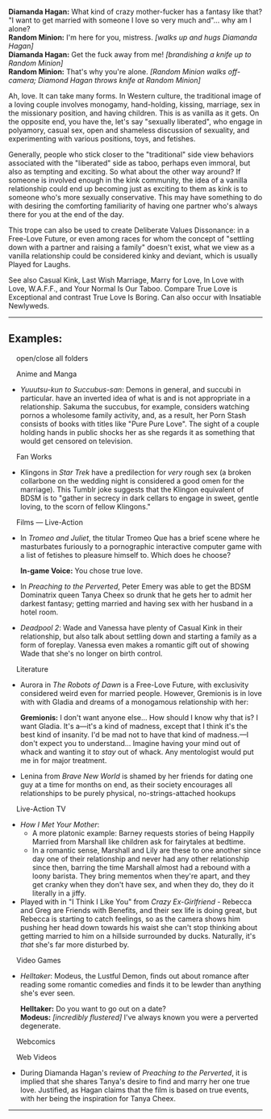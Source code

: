 **Diamanda Hagan:** What kind of crazy mother-fucker has a fantasy like that? "I want to get married with someone I love so very much and"... why am I alone?  
**Random Minion:** I'm here for you, mistress. _\[walks up and hugs Diamanda Hagan\]_  
**Diamanda Hagan:** Get the fuck away from me! _\[brandishing a knife up to Random Minion\]_  
**Random Minion:** That's why you're alone. _\[Random Minion walks off-camera; Diamond Hagan throws knife at Random Minion\]_

Ah, love. It can take many forms. In Western culture, the traditional image of a loving couple involves monogamy, hand-holding, kissing, marriage, sex in the missionary position, and having children. This is as vanilla as it gets. On the opposite end, you have the, let's say "sexually liberated", who engage in polyamory, casual sex, open and shameless discussion of sexuality, and experimenting with various positions, toys, and fetishes.

Generally, people who stick closer to the "traditional" side view behaviors associated with the "liberated" side as taboo, perhaps even immoral, but also as tempting and exciting. So what about the other way around? If someone is involved enough in the kink community, the idea of a vanilla relationship could end up becoming just as exciting to them as kink is to someone who's more sexually conservative. This may have something to do with desiring the comforting familiarity of having one partner who's always there for you at the end of the day.

This trope can also be used to create Deliberate Values Dissonance: in a Free-Love Future, or even among races for whom the concept of "settling down with a partner and raising a family" doesn't exist, what we view as a vanilla relationship could be considered kinky and deviant, which is usually Played for Laughs.

See also Casual Kink, Last Wish Marriage, Marry for Love, In Love with Love, W.A.F.F., and Your Normal Is Our Taboo. Compare True Love is Exceptional and contrast True Love Is Boring. Can also occur with Insatiable Newlyweds.

___

## Examples:

    open/close all folders 

    Anime and Manga 

-   _Yuuutsu-kun to Succubus-san_: Demons in general, and succubi in particular. have an inverted idea of what is and is not appropriate in a relationship. Sakuma the succubus, for example, considers watching pornos a wholesome family activity, and, as a result, her Porn Stash consists of books with titles like "Pure Pure Love". The sight of a couple holding hands in public shocks her as she regards it as something that would get censored on television.

    Fan Works 

-   Klingons in _Star Trek_ have a predilection for _very_ rough sex (a broken collarbone on the wedding night is considered a good omen for the marriage). This Tumblr joke suggests that the Klingon equivalent of BDSM is to "gather in secrecy in dark cellars to engage in sweet, gentle loving, to the scorn of fellow Klingons."

    Films — Live-Action 

-   In _Tromeo and Juliet_, the titular Tromeo Que has a brief scene where he masturbates furiously to a pornographic interactive computer game with a list of fetishes to pleasure himself to. Which does he choose?
    
    **In-game Voice:** You chose true love.
    
-   In _Preaching to the Perverted_, Peter Emery was able to get the BDSM Dominatrix queen Tanya Cheex so drunk that he gets her to admit her darkest fantasy; getting married and having sex with her husband in a hotel room.
-   _Deadpool 2_: Wade and Vanessa have plenty of Casual Kink in their relationship, but also talk about settling down and starting a family as a form of foreplay. Vanessa even makes a romantic gift out of showing Wade that she's no longer on birth control.

    Literature 

-   Aurora in _The Robots of Dawn_ is a Free-Love Future, with exclusivity considered weird even for married people. However, Gremionis is in love with with Gladia and dreams of a monogamous relationship with her:
    
    **Gremionis:** I don't want anyone else... How should I know why that is? I want Gladia. It's a—it's a kind of madness, except that I think it's the best kind of insanity. I'd be mad not to have that kind of madness.—I don't expect you to understand... Imagine having your mind out of whack and wanting it to _stay_ out of whack. Any mentologist would put me in for major treatment.
    
-   Lenina from _Brave New World_ is shamed by her friends for dating one guy at a time for months on end, as their society encourages all relationships to be purely physical, no-strings-attached hookups

    Live-Action TV 

-   _How I Met Your Mother_:
    -   A more platonic example: Barney requests stories of being Happily Married from Marshall like children ask for fairytales at bedtime.
    -   In a romantic sense, Marshall and Lily are these to one another since day one of their relationship and never had any other relationship since then, barring the time Marshall almost had a rebound with a loony barista. They bring mementos when they're apart, and they get cranky when they don't have sex, and when they do, they do it literally in a jiffy.
-   Played with in "I Think I Like You" from _Crazy Ex-Girlfriend_ - Rebecca and Greg are Friends with Benefits, and their sex life is doing great, but Rebecca is starting to catch feelings, so as the camera shows him pushing her head down towards his waist she can't stop thinking about getting married to him on a hillside surrounded by ducks. Naturally, it's _that_ she's far more disturbed by.

    Video Games 

-   _Helltaker_: Modeus, the Lustful Demon, finds out about romance after reading some romantic comedies and finds it to be lewder than anything she's ever seen.
    
    **Helltaker:** Do you want to go out on a date?  
    **Modeus:** _\[incredibly flustered\]_ I've always known you were a perverted degenerate.
    

    Webcomics 

    Web Videos 

-   During Diamanda Hagan's review of _Preaching to the Perverted_, it is implied that she shares Tanya's desire to find and marry her one true love. Justified, as Hagan claims that the film is based on true events, with her being the inspiration for Tanya Cheex.

___